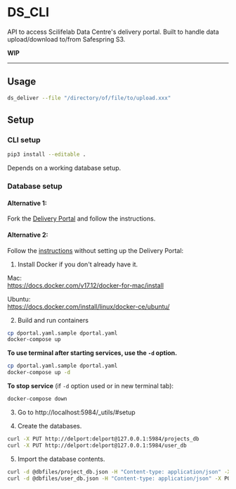 # DS_CLI
API to access Scilifelab Data Centre's delivery portal. Built to handle data upload/download to/from Safespring S3.

**WIP** 

---
## Usage
```bash
ds_deliver --file "/directory/of/file/to/upload.xxx"
```
## Setup
### CLI setup
```bash
pip3 install --editable .
```
Depends on a working database setup. 
### Database setup
#### Alternative 1: 
Fork the [Delivery Portal](https://github.com/ScilifelabDataCentre/delivery_portal.git) and follow the instructions. 

#### Alternative 2: 
Follow the [instructions](https://github.com/ScilifelabDataCentre/delivery_portal.git) without setting up the Delivery Portal: 

1. Install Docker if you don't already have it.

Mac:  
https://docs.docker.com/v17.12/docker-for-mac/install

Ubuntu:  
https://docs.docker.com/install/linux/docker-ce/ubuntu/

2. Build and run containers

```bash
cp dportal.yaml.sample dportal.yaml
docker-compose up
```

**To use terminal after starting services, use the `-d` option.**
```bash 
cp dportal.yaml.sample dportal.yaml
docker-compose up -d 
```

**To stop service** (if `-d` option used or in new terminal tab):
```bash 
docker-compose down
```

3. Go to http://localhost:5984/_utils/#setup

4. Create the databases. 
```bash
curl -X PUT http://delport:delport@127.0.0.1:5984/projects_db
curl -X PUT http://delport:delport@127.0.0.1:5984/user_db
```

5. Import the database contents. 
```bash
curl -d @dbfiles/project_db.json -H "Content-type: application/json" -X POST http://delport:delport@127.0.0.1:5984/project_db/_bulk_docs
curl -d @dbfiles/user_db.json -H "Content-type: application/json" -X POST http://delport:delport@127.0.0.1:5984/user_db/_bulk_docs
```
